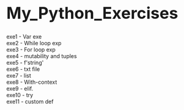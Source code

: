 <h1 style="font-size:300%;"> My_Python_Exercises </h1>
exe1 - Var exe <br>
exe2 - While loop exp <br>
exe3 - For loop exp <br>
exe4 - mutability and tuples <br>
exe5 - f'string' <br>
exe6 - txt file <br>
exe7 - list <br>
exe8 - With-context <br>
exe9 - elif. <br>
exe10 - try <br>
exe11 - custom def <br>
